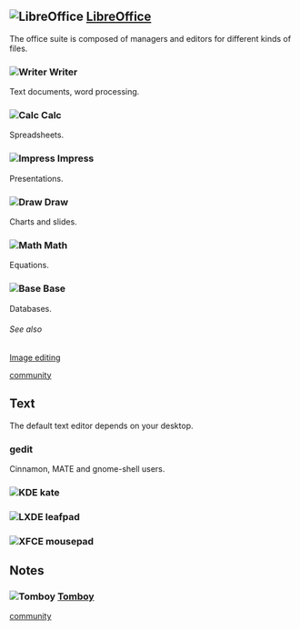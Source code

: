 ## ![][img-libreoffice] [LibreOffice][homepage-libreoffice]

The office suite is composed of managers and editors for different kinds of files.

### ![][img-libreoffice-writer]  **Writer**
Text documents, word processing.
### ![][img-libreoffice-calc]  **Calc**
Spreadsheets.
### ![][img-libreoffice-impress]  **Impress**
Presentations.
### ![][img-libreoffice-draw]  **Draw**
Charts and slides.
### ![][img-libreoffice-math]  **Math**
Equations.
### ![][img-libreoffice-base]  **Base**
Databases.

###### See also ######
[Image editing][anchor-graphics]

[community][community-libreoffice]

## Text ##

The default text editor depends on your desktop.

### gedit ###
Cinnamon, MATE and gnome-shell users.

### ![][emblem-kde] kate ###
### ![][emblem-lxde] leafpad ###
### ![][emblem-xfce] mousepad ###

## Notes ##

### ![][img-tomboy] [Tomboy][homepage-tomboy] <a id="tomboy"/> ###

[community][community-tomboy]

[anchor-graphics]: Images#wiki-graphics
[emblem-kde]: boston.png "KDE"
[emblem-lxde]: emblem-lxde.png "LXDE"
[emblem-xfce]: emblem-xfce.png "XFCE"

[community-tomboy]: http://community.linuxmint.com/software/view/tomboy
[community-libreoffice]: http://community.linuxmint.com/software/view/libreoffice

[homepage-libreoffice]: http://www.libreoffice.org/
[homepage-tomboy]: http://projects.gnome.org/tomboy/

[img-libreoffice]: image/libreoffice-main.png "LibreOffice"
[img-libreoffice-base]: image/libreoffice-base.png "Base"
[img-libreoffice-calc]: image/libreoffice-calc.png "Calc"
[img-libreoffice-draw]: image/libreoffice-draw.png "Draw"
[img-libreoffice-impress]: image/libreoffice-impress.png "Impress"
[img-libreoffice-math]: image/libreoffice-math.png "Math"
[img-libreoffice-writer]: image/libreoffice-writer.png "Writer"
[img-tomboy]: image/tomboy.png "Tomboy"
